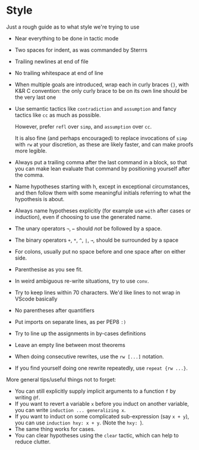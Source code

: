 # Style

Just a rough guide as to what style we're trying to use

- Near everything to be done in tactic mode
- Two spaces for indent, as was commanded by Sterrrs
- Trailing newlines at end of file
- No trailing whitespace at end of line
- When multiple goals are introduced, wrap each in curly braces `{}`, with
  K&R C convention: the only curly brace to be on its own line should be the
  very last one
- Use semantic tactics like `contradiction` and `assumption` and fancy tactics
  like `cc` as much as possible.

  However, prefer `refl` over `simp`, and `assumption` over `cc`.

  It is also fine (and perhaps encouraged) to replace invocations of `simp` with
  `rw` at your discretion, as these are likely faster, and can make proofs more
  legible.
- Always put a trailing comma after the last command in a block, so that you can
  make lean evaluate that command by positioning yourself after the comma.
- Name hypotheses starting with h, except in exceptional circumstances, and then
  follow them with some meaningful initials referring to what the hypothesis is
  about.
- Always name hypotheses explicitly (for example use `with` after cases or induction),
  even if choosing to use the generated name.
- The unary operators `¬`, `←` should *not* be followed by a space.
- The binary operators `+`, `*`, `^`, `∣`, `→`, should be surrounded by a space
- For colons, usually put no space before and one space after
  on either side.
- Parenthesise as you see fit.
- In weird ambiguous re-write situations, try to use `conv`.
- Try to keep lines within 70 characters. We'd like lines to not wrap in
  VScode basically
- No parentheses after quantifiers
- Put imports on separate lines, as per PEP8 `:)`
- Try to line up the assignments in by-cases definitions
- Leave an empty line between most theorems
- When doing consecutive rewrites, use the `rw [...]` notation.
- If you find yourself doing one rewrite repeatedly, use
  `repeat {rw ...}`.

More general tips/useful things not to forget:

- You can still explicitly supply implicit arguments to a function `f` by
  writing `@f`.
- If you want to revert a variable `x` before you induct on another variable,
  you can write `induction ... generalizing x`.
- If you want to induct on some complicated sub-expression (say `x + y`), you
  can use `induction hxy: x + y`. (Note the `hxy: `).
- The same thing works for cases.
- You can clear hypotheses using the `clear` tactic, which can help to reduce
  clutter.
